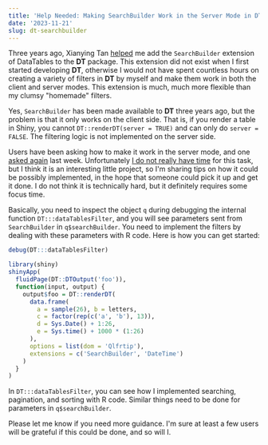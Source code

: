 ```yaml
---
title: 'Help Needed: Making SearchBuilder Work in the Server Mode in DT'
date: '2023-11-21'
slug: dt-searchbuilder
---
```


Three years ago, Xianying Tan [helped](https://github.com/rstudio/DT/pull/881)
me add the `SearchBuilder` extension of DataTables to the **DT** package. This
extension did not exist when I first started developing **DT**, otherwise I
would not have spent countless hours on creating a variety of filters in **DT**
by myself and make them work in both the client and server modes. This extension
is much, much more flexible than my clumsy "homemade" filters.

Yes, `SearchBuilder` has been made available to **DT** three years ago, but the
problem is that it only works on the client side. That is, if you render a table
in Shiny, you cannot `DT::renderDT(server = TRUE)` and can only do
`server = FALSE`. The filtering logic is not implemented on the server side.

Users have been asking how to make it work in the server mode, and one [asked
again](https://github.com/rstudio/DT/issues/1069#issuecomment-1812854482) last
week. Unfortunately [I do not really have time](/en/2023/05/dt-status/) for this
task, but I think it is an interesting little project, so I'm sharing tips on
how it could be possibly implemented, in the hope that someone could pick it up
and get it done. I do not think it is technically hard, but it definitely
requires some focus time.

Basically, you need to inspect the object `q` during debugging the internal
function `DT:::dataTablesFilter`, and you will see parameters sent from
`SearchBuilder` in `q$searchBuilder`. You need to implement the filters by
dealing with these parameters with R code. Here is how you can get started:

``` r
debug(DT:::dataTablesFilter)

library(shiny)
shinyApp(
  fluidPage(DT::DTOutput('foo')),
  function(input, output) {
    output$foo = DT::renderDT(
      data.frame(
        a = sample(26), b = letters,
        c = factor(rep(c('a', 'b'), 13)),
        d = Sys.Date() + 1:26,
        e = Sys.time() + 1000 * (1:26)
      ),
      options = list(dom = 'Qlfrtip'),
      extensions = c('SearchBuilder', 'DateTime')
    )
  }
)
```

In `DT:::dataTablesFilter`, you can see how I implemented searching, pagination,
and sorting with R code. Similar things need to be done for parameters in
`q$searchBuilder`.

Please let me know if you need more guidance. I'm sure at least a few users will
be grateful if this could be done, and so will I.
